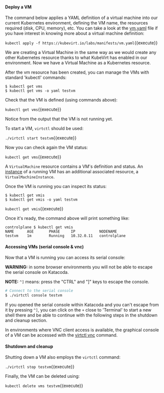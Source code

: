 #### Deploy a VM

The command below applies a YAML definition of a virtual machine into our current Kubernetes environment, defining the VM name, the resources required (disk, CPU, memory), etc. You can take a look at the [vm.yaml](https://kubevirt.io/labs/manifests/vm.yaml) file if you have interest in knowing more about a virtual machine definition:

`kubectl apply -f https://kubevirt.io/labs/manifests/vm.yaml`{{execute}}

We are creating a Virtual Machine in the same way as we would create any other Kubernetes resource thanks to what KubeVirt has enabled in our environment. Now we have a Virtual Machine as a Kubernetes resource.

After the vm resource has been created, you can manage the VMs with standard 'kubectl' commands:

```
$ kubectl get vms
$ kubectl get vms -o yaml testvm
```

Check that the VM is defined (using commands above):

`kubectl get vms`{{execute}}

Notice from the output that the VM is not running yet.

To start a VM, `virtctl` should be used:

`./virtctl start testvm`{{execute}}

Now you can check again the VM status:

`kubectl get vms`{{execute}}

A `VirtualMachine` resource contains a VM's definition and status. An [instance](https://kubevirt.io/user-guide/virtual_machines/virtual_machine_instances/) of a running VM has an additional associated resource, a `VirtualMachineInstance`.

Once the VM is running you can inspect its status:

```
$ kubectl get vmis
$ kubectl get vmis -o yaml testvm
```

`kubectl get vmis`{{execute}}

Once it's ready, the command above will print something like:

~~~
controlplane $ kubectl get vmis
NAME      AGE       PHASE     IP           NODENAME
testvm    1m        Running   10.32.0.11   controlplane
~~~

#### Accessing VMs (serial console & vnc)

Now that a VM is running you can access its serial console:

**WARNING:** in some browser environments you will not be able to escape the serial console on Katacoda.

**NOTE:** `^]` means: press the "CTRL" and "]" keys to escape the console.

~~~sh
# Connect to the serial console
$ ./virtctl console testvm
~~~

If you opened the serial console within Katacoda and you can't escape from it by pressing `^]`, you can click on the `+` close to 'Terminal' to start a new shell there and be able to continue with the following steps in the shutdown and cleanup section.

In environments where VNC client access is available, the graphical console of a VM can be accessed with the [virtctl vnc](https://kubevirt.io/user-guide/virtual_machines/graphical_and_console_access/#accessing-the-graphical-console-vnc) command.

#### Shutdown and cleanup

Shutting down a VM also employs the `virtctl` command:

`./virtctl stop testvm`{{execute}}

Finally, the VM can be deleted using:

`kubectl delete vms testvm`{{execute}}
